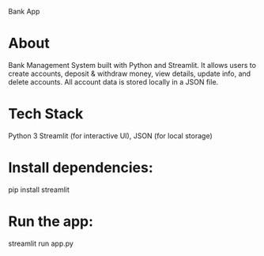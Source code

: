 Bank App

# About
Bank Management System built with Python and Streamlit.
It allows users to create accounts, deposit & withdraw money, view details, update info, and delete accounts.
All account data is stored locally in a JSON file.


# Tech Stack
Python 3
Streamlit (for interactive UI),
JSON (for local storage)


# Install dependencies:
pip install streamlit

# Run the app:
streamlit run app.py
